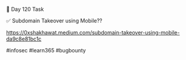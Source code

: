 🎯 Day 120 Task


✅ Subdomain Takeover using Mobile??


https://0xshakhawat.medium.com/subdomain-takeover-using-mobile-da9c8e81bc1c



#infosec #learn365 #bugbounty
